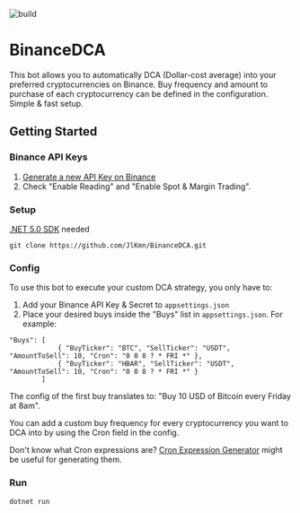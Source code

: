 ![build](https://github.com/JlKmn/BinanceDCA/actions/workflows/dotnet.yml/badge.svg)
# BinanceDCA
This bot allows you to automatically DCA (Dollar-cost average) into your preferred cryptocurrencies on Binance. Buy frequency and amount to purchase of each cryptocurrency can be defined in the configuration. Simple & fast setup.

## Getting Started
### Binance API Keys
1. [Generate a new API Key on Binance](https://www.binance.com/en/my/settings/api-management)
2. Check "Enable Reading" and "Enable Spot & Margin Trading".

### Setup
[.NET 5.0 SDK](https://dotnet.microsoft.com/download/dotnet/5.0) needed
```
git clone https://github.com/JlKmn/BinanceDCA.git
```

### Config
To use this bot to execute your custom DCA strategy, you only have to:
1. Add your Binance API Key & Secret to `appsettings.json`
2. Place your desired buys inside the "Buys" list in `appsettings.json`. For example:
```
"Buys": [
            { "BuyTicker": "BTC", "SellTicker": "USDT", "AmountToSell": 10, "Cron": "0 0 8 ? * FRI *" },
            { "BuyTicker": "HBAR", "SellTicker": "USDT", "AmountToSell": 10, "Cron": "0 0 8 ? * FRI *" }
        ]
```
The config of the first buy translates to: "Buy 10 USD of Bitcoin every Friday at 8am".

You can add a custom buy frequency for every cryptocurrency you want to DCA into by using the Cron field in the config.

Don't know what Cron expressions are? [Cron Expression Generator](https://www.freeformatter.com/cron-expression-generator-quartz.html) might be useful for generating them.

### Run
`dotnet run`
